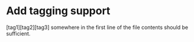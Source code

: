 Add tagging support
===================

[tag1][tag2][tag3] somewhere in the first line of the file contents should be sufficient.
